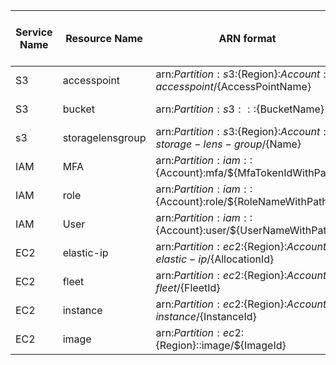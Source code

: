 | Service Name | Resource Name | ARN format | Link to the docs |
|--------------|---------------|------------------|-------------|
| S3 | accesspoint | arn:${Partition}:s3:${Region}:${Account}:accesspoint/${AccessPointName} | [link here](https://docs.aws.amazon.com/service-authorization/latest/reference/list_amazons3.html#amazons3-resources-for-iam-policies) |
| S3 | bucket | arn:${Partition}:s3:::${BucketName} | [link here](https://docs.aws.amazon.com/service-authorization/latest/reference/list_amazons3.html#amazons3-resources-for-iam-policies) |
| s3 | storagelensgroup | arn:${Partition}:s3:${Region}:${Account}:storage-lens-group/${Name} | [link here](https://docs.aws.amazon.com/service-authorization/latest/reference/list_amazons3.html#amazons3-resources-for-iam-policies) |
| IAM | MFA | arn:${Partition}:iam::${Account}:mfa/${MfaTokenIdWithPath} | [link here](https://docs.aws.amazon.com/service-authorization/latest/reference/list_awsidentityandaccessmanagementiam.html#awsidentityandaccessmanagementiam-resources-for-iam-policies) |
| IAM | role | arn:${Partition}:iam::${Account}:role/${RoleNameWithPath} | [link here](https://docs.aws.amazon.com/service-authorization/latest/reference/list_awsidentityandaccessmanagementiam.html#awsidentityandaccessmanagementiam-resources-for-iam-policies) |
| IAM | User | arn:${Partition}:iam::${Account}:user/${UserNameWithPath} | [link here](https://docs.aws.amazon.com/service-authorization/latest/reference/list_awsidentityandaccessmanagementiam.html#awsidentityandaccessmanagementiam-resources-for-iam-policies) |
| EC2 | elastic-ip | arn:${Partition}:ec2:${Region}:${Account}:elastic-ip/${AllocationId} | [link here](https://docs.aws.amazon.com/service-authorization/latest/reference/list_amazonec2.html#amazonec2-resources-for-iam-policies) |
| EC2 | fleet | arn:${Partition}:ec2:${Region}:${Account}:fleet/${FleetId} | [link here](https://docs.aws.amazon.com/service-authorization/latest/reference/list_amazonec2.html#amazonec2-resources-for-iam-policies) |
| EC2 | instance | arn:${Partition}:ec2:${Region}:${Account}:instance/${InstanceId} | [link here](https://docs.aws.amazon.com/service-authorization/latest/reference/list_amazonec2.html#amazonec2-resources-for-iam-policies) |
| EC2 | image | arn:${Partition}:ec2:${Region}::image/${ImageId} | [link here](https://docs.aws.amazon.com/service-authorization/latest/reference/list_amazonec2.html#amazonec2-resources-for-iam-policies) |